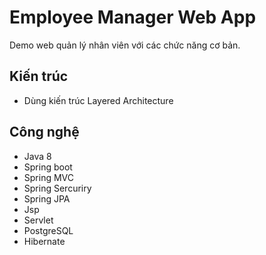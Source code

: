# Employee Manager Web App

Demo web quản lý nhân viên với các chức năng cơ bản.

## Kiến trúc
- Dùng kiến trúc Layered Architecture

## Công nghệ
- Java 8
- Spring boot
- Spring MVC
- Spring Sercuriry
- Spring JPA
- Jsp
- Servlet
- PostgreSQL
- Hibernate
